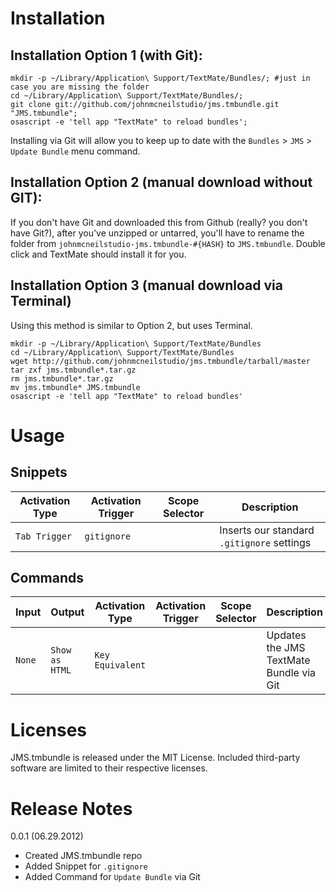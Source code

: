 # Installation

## Installation Option 1 (with Git):
	
	mkdir -p ~/Library/Application\ Support/TextMate/Bundles/; #just in case you are missing the folder
	cd ~/Library/Application\ Support/TextMate/Bundles/;
	git clone git://github.com/johnmcneilstudio/jms.tmbundle.git "JMS.tmbundle";
	osascript -e 'tell app "TextMate" to reload bundles';
	
Installing via Git will allow you to keep up to date with the `Bundles` > `JMS` > `Update Bundle` menu command.


## Installation Option 2 (manual download without GIT):
If you don't have Git and downloaded this from Github (really? you don't have Git?), after you've unzipped or untarred, you'll have to rename the folder from `johnmcneilstudio-jms.tmbundle-#{HASH}` to `JMS.tmbundle`. Double click and TextMate should install it for you.


## Installation Option 3 (manual download via Terminal)
Using this method is similar to Option 2, but uses Terminal.


	mkdir -p ~/Library/Application\ Support/TextMate/Bundles
	cd ~/Library/Application\ Support/TextMate/Bundles
	wget http://github.com/johnmcneilstudio/jms.tmbundle/tarball/master
	tar zxf jms.tmbundle*.tar.gz
	rm jms.tmbundle*.tar.gz
	mv jms.tmbundle* JMS.tmbundle
	osascript -e 'tell app "TextMate" to reload bundles'

# Usage

## Snippets

| Activation Type | Activation Trigger | Scope Selector | Description |
| --------------- | ------------------ | -------------- | ----------- |
| `Tab Trigger` | `gitignore` | | Inserts our standard `.gitignore` settings |

## Commands

| Input | Output | Activation Type | Activation Trigger | Scope Selector | Description |
| ----- | ------ | --------------- | ------------------ | -------------- | ----------- |
| `None` | `Show as HTML` | `Key Equivalent` | | | Updates the JMS TextMate Bundle via Git |


# Licenses
JMS.tmbundle is released under the MIT License. Included third-party software are limited to their respective licenses.

# Release Notes
0.0.1 (06.29.2012)

* Created JMS.tmbundle repo
* Added Snippet for `.gitignore`
* Added Command for `Update Bundle` via Git
